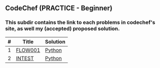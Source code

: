 ## CodeChef (PRACTICE - Beginner)

### This subdir contains the link to each problems in codechef's site, as well my (accepted) proposed solution.

| # | Title | Solution |
|---| ----- | -------- |
|1|[FLOW001](https://www.codechef.com/problems/FLOW001) |[Python](./FLOW001.py) |
|2|[INTEST](https://www.codechef.com/problems/INTEST) |[Python](./INTEST.py) |
